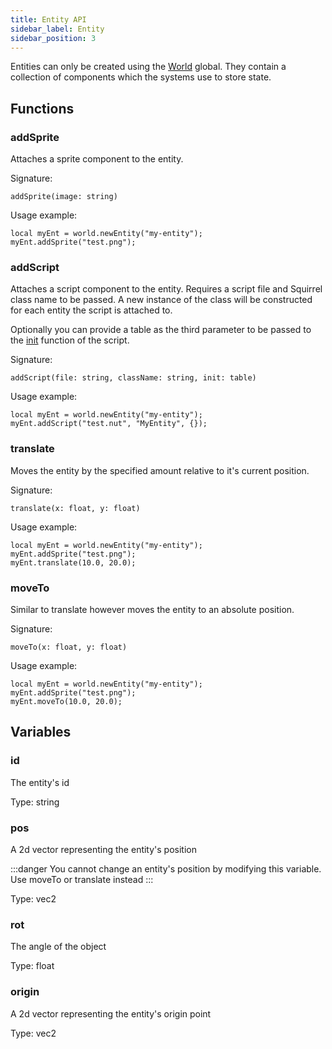 ```yaml
---
title: Entity API
sidebar_label: Entity
sidebar_position: 3
---
```


Entities can only be created using the [World](world) global. They contain a collection of components which the systems use to store state.

## Functions

### addSprite

Attaches a sprite component to the entity.

Signature:

```
addSprite(image: string)
```

Usage example:

```
local myEnt = world.newEntity("my-entity");
myEnt.addSprite("test.png");
```

### addScript

Attaches a script component to the entity. Requires a script file and Squirrel class name to be passed. A new instance of the class will be constructed for each entity the script is attached to.

Optionally you can provide a table as the third parameter to be passed to the [init](EntityScript#init) function of the script.

Signature:

```
addScript(file: string, className: string, init: table)
```

Usage example:

```
local myEnt = world.newEntity("my-entity");
myEnt.addScript("test.nut", "MyEntity", {});
```

### translate

Moves the entity by the specified amount relative to it's current position.

Signature:

```
translate(x: float, y: float)
```

Usage example:

```
local myEnt = world.newEntity("my-entity");
myEnt.addSprite("test.png");
myEnt.translate(10.0, 20.0);
```

### moveTo

Similar to translate however moves the entity to an absolute position.

Signature:

```
moveTo(x: float, y: float)
```

Usage example:

```
local myEnt = world.newEntity("my-entity");
myEnt.addSprite("test.png");
myEnt.moveTo(10.0, 20.0);
```

## Variables

### id

The entity's id

Type: string

### pos

A 2d vector representing the entity's position

:::danger
You cannot change an entity's position by modifying this variable. Use moveTo or translate instead
:::

Type: vec2

### rot

The angle of the object

Type: float

### origin

A 2d vector representing the entity's origin point

Type: vec2